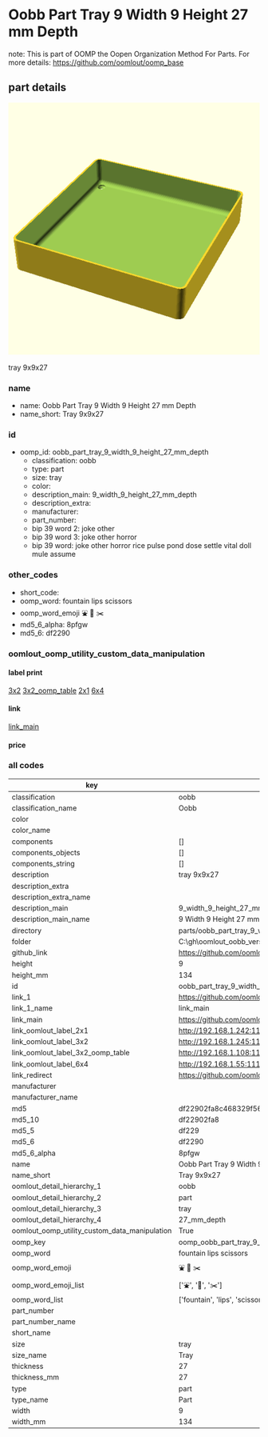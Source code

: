 # Oobb Part Tray 9 Width 9 Height 27 mm Depth  

note: This is part of OOMP the Oopen Organization Method For Parts. For more details: https://github.com/oomlout/oomp_base

##  part details
  

[![](3dpr.png)](3dpr.png)

tray 9x9x27



### name
* name: Oobb Part Tray 9 Width 9 Height 27 mm Depth
* name_short: Tray 9x9x27 
### id
* oomp_id: oobb_part_tray_9_width_9_height_27_mm_depth
  * classification: oobb
  * type: part
  * size: tray
  * color: 
  * description_main: 9_width_9_height_27_mm_depth
  * description_extra: 
  * manufacturer: 
  * part_number: 
  * bip 39 word 2: joke other
  * bip 39 word 3: joke other horror
  * bip 39 word: joke other horror rice pulse pond dose settle vital doll mule assume

### other_codes
* short_code: 
* oomp_word: fountain lips scissors
* oomp_word_emoji :fountain: :lips: :scissors:
* md5_6_alpha: 8pfgw
* md5_6: df2290






### oomlout_oomp_utility_custom_data_manipulation
#### label print
[3x2](http://192.168.1.245:1112/?label=oomp%208pfgw)
[3x2_oomp_table](http://192.168.1.108:1112/?label=oomp%208pfgw)
[2x1](http://192.168.1.242:1112/?label=oomp%208pfgw)
[6x4](http://192.168.1.55:1112/?label=oomp%208pfgw)    

#### link

[link_main](https://github.com/oomlout/oomlout_oobb_version_4_generated_parts/tree/main/navigation_oomp/oobb/part/tray/9_width_9_height_27_mm_depth/part)                              

#### price







### all codes 
| key | value |  
| --- | --- |  
| classification | oobb |  
| classification_name | Oobb |  
| color |  |  
| color_name |  |  
| components | [] |  
| components_objects | [] |  
| components_string | [] |  
| description | tray 9x9x27 |  
| description_extra |  |  
| description_extra_name |  |  
| description_main | 9_width_9_height_27_mm_depth |  
| description_main_name | 9 Width 9 Height 27 mm Depth |  
| directory | parts/oobb_part_tray_9_width_9_height_27_mm_depth |  
| folder | C:\gh\oomlout_oobb_version_4_generated_parts\parts\oobb_part_tray_9_width_9_height_27_mm_depth |  
| github_link | https://github.com/oomlout/oomlout_oomp_part_src/tree/main/parts/oobb_part_tray_9_width_9_height_27_mm_depth |  
| height | 9 |  
| height_mm | 134 |  
| id | oobb_part_tray_9_width_9_height_27_mm_depth |  
| link_1 | https://github.com/oomlout/oomlout_oobb_version_4_generated_parts/tree/main/navigation_oomp/oobb/part/tray/9_width_9_height_27_mm_depth/part |  
| link_1_name | link_main |  
| link_main | https://github.com/oomlout/oomlout_oobb_version_4_generated_parts/tree/main/navigation_oomp/oobb/part/tray/9_width_9_height_27_mm_depth/part |  
| link_oomlout_label_2x1 | http://192.168.1.242:1112/?label=oomp%208pfgw |  
| link_oomlout_label_3x2 | http://192.168.1.245:1112/?label=oomp%208pfgw |  
| link_oomlout_label_3x2_oomp_table | http://192.168.1.108:1112/?label=oomp%208pfgw |  
| link_oomlout_label_6x4 | http://192.168.1.55:1112/?label=oomp%208pfgw |  
| link_redirect | https://github.com/oomlout/oomlout_oobb_version_4_generated_parts/tree/main/parts/oobb_tray_09_09_27 |  
| manufacturer |  |  
| manufacturer_name |  |  
| md5 | df22902fa8c468329f56cb92db6743c2 |  
| md5_10 | df22902fa8 |  
| md5_5 | df229 |  
| md5_6 | df2290 |  
| md5_6_alpha | 8pfgw |  
| name | Oobb Part Tray 9 Width 9 Height 27 mm Depth |  
| name_short | Tray 9x9x27  |  
| oomlout_detail_hierarchy_1 | oobb |  
| oomlout_detail_hierarchy_2 | part |  
| oomlout_detail_hierarchy_3 | tray |  
| oomlout_detail_hierarchy_4 | 27_mm_depth |  
| oomlout_oomp_utility_custom_data_manipulation | True |  
| oomp_key | oomp_oobb_part_tray_9_width_9_height_27_mm_depth |  
| oomp_word | fountain lips scissors |  
| oomp_word_emoji | :fountain: :lips: :scissors: |  
| oomp_word_emoji_list | [':fountain:', ':lips:', ':scissors:'] |  
| oomp_word_list | ['fountain', 'lips', 'scissors'] |  
| part_number |  |  
| part_number_name |  |  
| short_name |  |  
| size | tray |  
| size_name | Tray |  
| thickness | 27 |  
| thickness_mm | 27 |  
| type | part |  
| type_name | Part |  
| width | 9 |  
| width_mm | 134 |  
